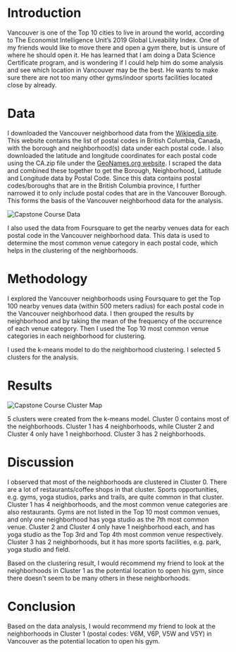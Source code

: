 # Introduction

Vancouver is one of the Top 10 cities to live in around the world, according to The Economist Intelligence Unit’s 2019 Global Liveability Index. One of my friends would like to move there and open a gym there, but is unsure of where he should open it. He has learned that I am doing a Data Science Certificate program, and is wondering if I could help him do some analysis and see which location in Vancouver may be the best. He wants to make sure there are not too many other gyms/indoor sports facilities located close by already.

# Data

I downloaded the Vancouver neighborhood data from the [Wikipedia site](https://en.wikipedia.org/wiki/List_of_postal_codes_of_Canada:_V). This website contains the list of postal codes in British Columbia, Canada, with the borough and neighborhood(s) data under each postal code. I also downloaded the latitude and longitude coordinates for each postal code using the CA.zip file under the [GeoNames.org website](http://download.geonames.org/export/zip/). I scraped the data and combined these together to get the Borough, Neighborhood, Latitude and Longitude data by Postal Code. Since this data contains postal codes/boroughs that are in the British Columbia province, I further narrowed it to only include postal codes that are in the Vancouver Borough. This forms the basis of the Vancouver neighborhood data for the analysis.

![Capstone Course Data](https://user-images.githubusercontent.com/75646781/117221162-9418a780-adbd-11eb-936f-f478776767d9.PNG)

I also used the data from Foursquare to get the nearby venues data for each postal code in the Vancouver neighborhood data. This data is used to determine the most common venue category in each postal code, which helps in the clustering of the neighborhoods.

# Methodology

I explored the Vancouver neighborhoods using Foursquare to get the Top 100 nearby venues data (within 500 meters radius) for each postal code in the Vancouver neighborhood data. I then grouped the results by neighborhood and by taking the mean of the frequency of the occurrence of each venue category. Then I used the Top 10 most common venue categories in each neighborhood for clustering.

I used the k-means model to do the neighborhood clustering. I selected 5 clusters for the analysis.

# Results

![Capstone Course Cluster Map](https://user-images.githubusercontent.com/75646781/117220708-9e867180-adbc-11eb-8387-c2a0c0f7c9d3.PNG)

5 clusters were created from the k-means model. Cluster 0 contains most of the neighborhoods. Cluster 1 has 4 neighborhoods, while Cluster 2 and Cluster 4 only have 1 neighborhood. Cluster 3 has 2 neighborhoods.

# Discussion

I observed that most of the neighborhoods are clustered in Cluster 0. There are a lot of restaurants/coffee shops in that cluster. Sports opportunities, e.g. gyms, yoga studios, parks and trails, are quite common in that cluster. Cluster 1 has 4 neighborhoods, and the most common venue categories are also restaurants. Gyms are not listed in the Top 10 most common venues, and only one neighborhood has yoga studio as the 7th most common venue. Cluster 2 and Cluster 4 only have 1 neighborhood each, and has yoga studio as the Top 3rd and Top 4th most common venue respectively. Cluster 3 has 2 neighborhoods, but it has more sports facilities, e.g. park, yoga studio and field.

Based on the clustering result, I would recommend my friend to look at the neighborhoods in Cluster 1 as the potential location to open his gym, since there doesn't seem to be many others in these neighborhoods.

# Conclusion

Based on the data analysis, I would recommend my friend to look at the neighborhoods in Cluster 1 (postal codes: V6M, V6P, V5W and V5Y) in Vancouver as the potential location to open his gym.

